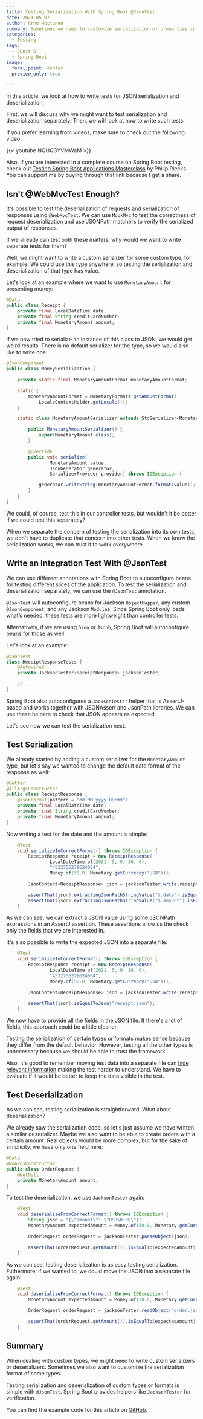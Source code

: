 ```yaml
---
title: Testing Serialization With Spring Boot @JsonTest
date: 2021-05-07
author: Arho Huttunen
summary: Sometimes we need to customize serialization of properties in Spring. Learn how to test JSON serialization with Spring Boot @JsonTest.
categories:
  - Testing
tags:
  - JUnit 5
  - Spring Boot
image:
  focal_point: center
  preview_only: true

---
```


In this article, we look at how to write tests for JSON serialization and deserialization.

First, we will discuss why we might want to test serialization and deserialization separately. Then, we will look at how to write such tests.

If you prefer learning from videos, make sure to check out the following video:

{{< youtube NQHQ3YVMWaM >}}
<br/>

Also, if you are interested in a complete course on Spring Boot testing, check out [Testing Spring Boot Applications Masterclass](https://transactions.sendowl.com/stores/13745/226726) by Philip Riecks. You can support me by buying through that link because I get a share.

## Isn't @WebMvcTest Enough?

It's possible to test the deserialization of requests and serialization of responses using `@WebMvcTest`. We can use `MockMvc` to test the correctness of request deserialization and use JSONPath matchers to verify the serialized output of responses.

If we already can test both these matters, why would we want to write separate tests for them?

Well, we might want to write a custom serializer for some custom type, for example. We could use this type anywhere, so testing the serialization and deserialization of that type has value.

Let's look at an example where we want to use `MonetaryAmount` for presenting money:

```java
@Data
public class Receipt {
    private final LocalDateTime date;
    private final String creditCardNumber;
    private final MonetaryAmount amount;
}
```

If we now tried to serialize an instance of this class to JSON, we would get weird results. There is no default serializer for the type, so we would also like to write one:

```java
@JsonComponent
public class MoneySerialization {

    private static final MonetaryAmountFormat monetaryAmountFormat;

    static {
        monetaryAmountFormat = MonetaryFormats.getAmountFormat(
            LocaleContextHolder.getLocale());
    }

    static class MonetaryAmountSerializer extends StdSerializer<MonetaryAmount> {

        public MonetaryAmountSerializer() {
            super(MonetaryAmount.class);
        }

        @Override
        public void serialize(
                MonetaryAmount value,
                JsonGenerator generator,
                SerializerProvider provider) throws IOException {

            generator.writeString(monetaryAmountFormat.format(value));
        }
    }
}
```

We could, of course, test this in our controller tests, but wouldn't it be better if we could test this separately?

When we separate the concern of testing the serialization into its own tests, we don't have to duplicate that concern into other tests. When we know the serialization works, we can trust it to work everywhere.

## Write an Integration Test With @JsonTest

We can use different annotations with Spring Boot to autoconfigure beans for testing different slices of the application. To test the serialization and deserialization separately, we can use the `@JsonTest` annotation.

`@JsonTest` will autoconfigure beans for Jackson `ObjectMapper`, any custom `@JsonComponent`, and any Jackson `Module`s. Since Spring Boot only loads what’s needed, these tests are more lightweight than controller tests.

Alternatively, if we are using `Gson` or `Jsonb`, Spring Boot will autoconfigure beans for those as well.

Let's look at an example:

```java
@JsonTest
class ReceiptResponseTests {
    @Autowired
    private JacksonTester<ReceiptResponse> jacksonTester;

    // ...
}
```

Spring Boot also autoconfigures a `JacksonTester` helper that is AssertJ-based and works together with JSONAssert and JsonPath libraries. We can use these helpers to check that JSON appears as expected.

Let's see how we can test the serialization next.

## Test Serialization

We already started by adding a custom serializer for the `MonetaryAmount` type, but let's say we wanted to change the default date format of the response as well:

```java
@Getter
@AllArgsConstructor
public class ReceiptResponse {
    @JsonFormat(pattern = "dd.MM.yyyy HH:mm")
    private final LocalDateTime date;
    private final String creditCardNumber;
    private final MonetaryAmount amount;
}
```

Now writing a test for the date and the amount is simple:

```java
    @Test
    void serializeInCorrectFormat() throws IOException {
        ReceiptResponse receipt = new ReceiptResponse(
                LocalDateTime.of(2021, 5, 9, 16, 0),
                "4532756279624064",
                Money.of(50.0, Monetary.getCurrency("USD")));

        JsonContent<ReceiptResponse> json = jacksonTester.write(receipt);

        assertThat(json).extractingJsonPathStringValue("$.date").isEqualTo("09.05.2021 16:00");
        assertThat(json).extractingJsonPathStringValue("$.amount").isEqualTo("USD50.00");
    }
```

As we can see, we can extract a JSON value using some JSONPath expressions in an AssertJ assertion. These assertions allow us the check only the fields that we are interested in.

It's also possible to write the expected JSON into a separate file:

```java
    @Test
    void serializeInCorrectFormat() throws IOException {
        ReceiptResponse receipt = new ReceiptResponse(
                LocalDateTime.of(2021, 5, 9, 16, 0),
                "4532756279624064",
                Money.of(50.0, Monetary.getCurrency("USD")));

        JsonContent<ReceiptResponse> json = jacksonTester.write(receipt);

        assertThat(json).isEqualToJson("receipt.json");
    }
```

We now have to provide all the fields in the JSON file. If there's a lot of fields, this approach could be a little cleaner.

Testing the serialization of certain types or formats makes sense because they differ from the default behavior. However, testing all the other types is unnecessary because we should be able to trust the framework.

Also, it's good to remember moving test data into a separate file can [hide relevant information](/test-readability/) making the test harder to understand. We have to evaluate if it would be better to keep the data visible in the test.

## Test Deserialization

As we can see, testing serialization is straightforward. What about deserialization?

We already saw the serialization code, so let's just assume we have written a similar deserializer. Maybe we also want to be able to create orders with a certain amount. Real objects would be more complex, but for the sake of simplicity, we have only one field here:

```java
@Data
@NoArgsConstructor
public class OrderRequest {
    @NotNull
    private MonetaryAmount amount;
}
```

To test the deserialization, we use `JacksonTester` again:

```java
    @Test
    void deserializeFromCorrectFormat() throws IOException {
        String json = "{\"amount\": \"USD50.00\"}";
        MonetaryAmount expectedAmount = Money.of(50.0, Monetary.getCurrency("USD"));

        OrderRequest orderRequest = jacksonTester.parseObject(json);

        assertThat(orderRequest.getAmount()).isEqualTo(expectedAmount);
    }
```

As we can see, testing deserialization is as easy testing serialization. Futhermore, if we wanted to, we could move the JSON into a separate file again:

```java
    @Test
    void deserializeFromCorrectFormat() throws IOException {
        MonetaryAmount expectedAmount = Money.of(50.0, Monetary.getCurrency("USD"));

        OrderRequest orderRequest = jacksonTester.readObject("order.json");

        assertThat(orderRequest.getAmount()).isEqualTo(expectedAmount);
    }
```

## Summary

When dealing with custom types, we might need to write custom serializers or deserializers. Sometimes we also want to customize the serialization format of some types.

Testing serialization and deserialization of custom types or formats is simple with `@JsonTest`. Spring Boot provides helpers like `JacksonTester` for verification.

You can find the example code for this article on [GitHub](https://github.com/arhohuttunen/spring-boot-test-examples/tree/main/spring-boot-jsontest).
